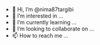 - 👋 Hi, I’m @nima87targibi
- 👀 I’m interested in ...
- 🌱 I’m currently learning ...
- 💞️ I’m looking to collaborate on ...
- 📫 How to reach me ...

<!---
nima87targibi/nima87targibi is a ✨ special ✨ repository because its `README.md` (this file) appears on your GitHub profile.
You can click the Preview link to take a look at your changes.
--->
